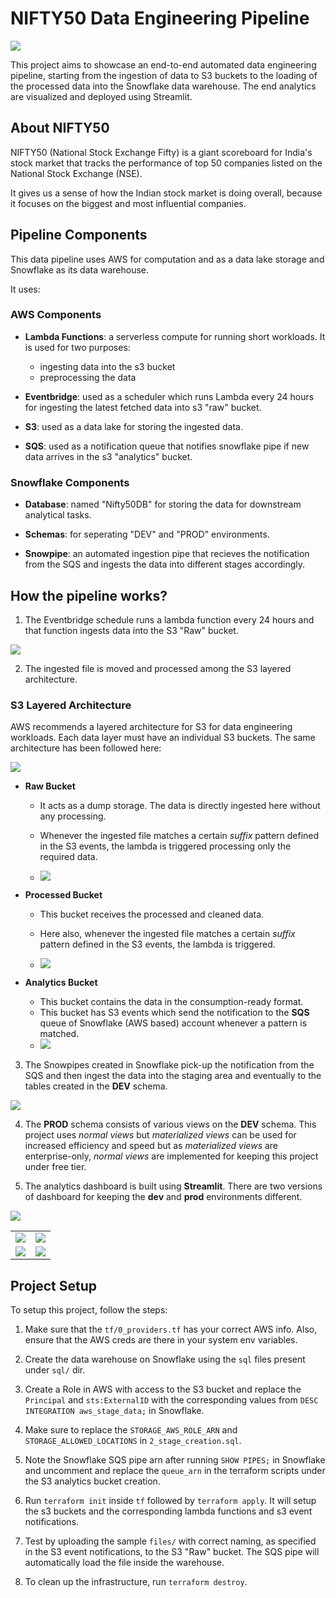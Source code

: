# NIFTY50 Data Engineering Pipeline

![](assets/pipeline-overview.png)

This project aims to showcase an end-to-end automated data engineering pipeline, starting from the ingestion of data to S3 buckets to the loading of the processed data into the Snowflake data warehouse. The end analytics are visualized and deployed using Streamlit.

## About NIFTY50

NIFTY50 (National Stock Exchange Fifty) is a giant scoreboard for India's stock market that tracks the performance of top 50 companies listed on the National Stock Exchange (NSE).

It gives us a sense of how the Indian stock market is doing overall, because it focuses on the biggest and most influential companies.

## Pipeline Components

This data pipeline uses AWS for computation and as a data lake storage and Snowflake as its data warehouse.

It uses:

### AWS Components

- **Lambda Functions**: a serverless compute for running short workloads. It is used for two purposes:
    - ingesting data into the s3 bucket
    - preprocessing the data

- **Eventbridge**: used as a scheduler which runs Lambda every 24 hours for ingesting the latest fetched data into s3 "raw" bucket.

- **S3**: used as a data lake for storing the ingested data.

- **SQS**: used as a notification queue that notifies snowflake pipe if new data arrives in the s3 "analytics" bucket.


### Snowflake Components

- **Database**: named "Nifty50DB" for storing the data for downstream analytical tasks.

- **Schemas**: for seperating "DEV" and "PROD" environments.

- **Snowpipe**: an automated ingestion pipe that recieves the notification from the SQS and ingests the data into different stages accordingly.


## How the pipeline works?

1) The Eventbridge schedule runs a lambda function every 24 hours and that function ingests data into the S3 "Raw" bucket.

![](assets/first.png)

2) The ingested file is moved and processed among the S3 layered architecture.

### S3 Layered Architecture

AWS recommends a layered architecture for S3 for data engineering workloads. Each data layer must have an individual S3 buckets. The same architecture has been followed here:

![](assets/s3-layered-structure.png)

- **Raw Bucket**
    - It acts as a dump storage. The data is directly ingested here without any processing.
    - Whenever the ingested file matches a certain *suffix* pattern defined in the S3 events, the lambda is triggered processing only the required data.

    - ![](assets/s3_raw_triggers.png)

- **Processed Bucket**
    - This bucket receives the processed and cleaned data.
    - Here also, whenever the ingested file matches a certain *suffix* pattern defined in the S3 events, the lambda is triggered.

    - ![](assets/s3_processed_trigger.png)

- **Analytics Bucket**
    - This bucket contains the data in the consumption-ready format.
    - This bucket has S3 events which send the notification to the **SQS** queue of Snowflake (AWS based) account whenever a pattern is matched.
    - ![](assets/s3_analytics_noti.png)

3) The Snowpipes created in Snowflake pick-up the notification from the SQS and then ingest the data into the staging area and eventually to the tables created in the **DEV** schema.

![](assets/three.png)

4) The **PROD** schema consists of various views on the **DEV** schema. This project uses *normal views* but *materialized views* can be used for increased efficiency and speed but as  *materialized views* are enterprise-only, *normal views* are implemented for keeping this project under free tier.

5) The analytics dashboard is built using **Streamlit**. There are two versions of dashboard for keeping the **dev** and **prod** environments different.

![](assets/five.png)

| | |
| -- | -- |
| ![](assets/1.png) | ![](assets/2.png) |
| ![](assets/3.png) | ![](assets/4.png) |

## Project Setup

To setup this project, follow the steps:

1) Make sure that the `tf/0_providers.tf` has your correct AWS info. Also, ensure that the AWS creds are there in your system env variables.

2) Create the data warehouse on Snowflake using the `sql` files present under `sql/` dir.

3) Create a Role in AWS with access to the S3 bucket and replace the `Principal` and `sts:ExternalID` with the corresponding values from `DESC INTEGRATION aws_stage_data;` in Snowflake.

4) Make sure to replace the `STORAGE_AWS_ROLE_ARN` and `STORAGE_ALLOWED_LOCATIONS` in `2_stage_creation.sql`.

5) Note the Snowflake SQS pipe arn after running `SHOW PIPES;` in Snowflake and uncomment and replace the `queue_arn` in the terraform scripts under the S3 analytics bucket creation.

6) Run `terraform init` inside `tf` followed by `terraform apply`. It will setup the s3 buckets and the corresponding lambda functions and s3 event notifications.

7) Test by uploading the sample `files/` with correct naming, as specified in the S3 event notifications, to the S3 "Raw" bucket. The SQS pipe will automatically load the file inside the warehouse.

8) To clean up the infrastructure, run `terraform destroy`.